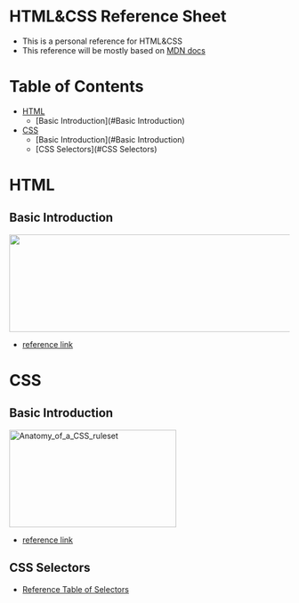 # HTML&CSS Reference Sheet
* This is a personal reference for HTML&amp;CSS
* This reference will be mostly based on [MDN docs](https://developer.mozilla.org/en-US/docs/Web)

# Table of Contents
* [HTML](#HTML)
  * [Basic Introduction](#Basic Introduction)
* [CSS](#CSS)
  * [Basic Introduction](#Basic Introduction)
  * [CSS Selectors](#CSS Selectors)


# HTML
## Basic Introduction
<a href="https://developer.mozilla.org/en-US/docs/Learn/Getting_started_with_the_web/HTML_basics#Anatomy_of_an_HTML_element">
  <img src="https://media.prod.mdn.mozit.cloud/attachments/2014/11/14/9347/c07aa313dbdd667585430f4eca354dbd/grumpy-cat-small.png" width="550" height="175">
</a>

* [reference link](https://developer.mozilla.org/en-US/docs/Learn/Getting_started_with_the_web/HTML_basics#Anatomy_of_an_HTML_element)

# CSS
## Basic Introduction
<a href="https://developer.mozilla.org/en-US/docs/Learn/Getting_started_with_the_web/CSS_basics#Anatomy_of_a_CSS_ruleset">
  <img src="https://mdn.mozillademos.org/files/9461/css-declaration-small.png" alt="Anatomy_of_a_CSS_ruleset" width="300" height="175">
</a>

* [reference link](https://developer.mozilla.org/en-US/docs/Learn/Getting_started_with_the_web/CSS_basics#Anatomy_of_a_CSS_ruleset)

## CSS Selectors
* [Reference Table of Selectors](https://developer.mozilla.org/en-US/docs/Learn/CSS/Building_blocks/Selectors#Reference_table_of_selectors)
